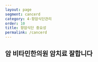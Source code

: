 ```yaml
---
layout: page
segment: cancerd
category: 4-항암식단관리
order: 10
title: 항암식단 중요성
permalink: /cancerd
---
```


<h2 class="content-heading">
  <strong>암</strong>
  비타민한의원 암치료 잘합니다
</h2>

